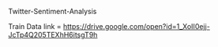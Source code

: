 Twitter-Sentiment-Analysis

Train Data link = https://drive.google.com/open?id=1_XoII0ejj-JcTp4Q205TEXhH6itsgT9h 
